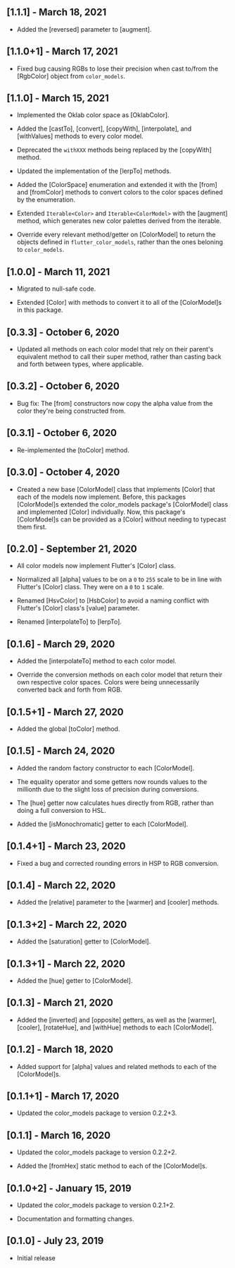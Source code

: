 ## [1.1.1] - March 18, 2021

* Added the [reversed] parameter to [augment].

## [1.1.0+1] - March 17, 2021

* Fixed bug causing RGBs to lose their precision when cast to/from
the [RgbColor] object from `color_models`.

## [1.1.0] - March 15, 2021

* Implemented the Oklab color space as [OklabColor].

* Added the [castTo], [convert], [copyWith], [interpolate], and
[withValues] methods to every color model.

* Deprecated the `withXXX` methods being replaced by the [copyWith] method.

* Updated the implementation of the [lerpTo] methods.

* Added the [ColorSpace] enumeration and extended it with the [from] and
[fromColor] methods to convert colors to the color spaces defined by the
enumeration.

* Extended `Iterable<Color>` and `Iterable<ColorModel>` with the [augment]
method, which generates new color palettes derived from the iterable.

* Override every relevant method/getter on [ColorModel] to return the
objects defined in `flutter_color_models`, rather than the ones beloning
to `color_models`.

## [1.0.0] - March 11, 2021

* Migrated to null-safe code.

* Extended [Color] with methods to convert it to all of
the [ColorModel]s in this package.

## [0.3.3] - October 6, 2020

* Updated all methods on each color model that rely on their parent's equivalent
method to call their super method, rather than casting back and forth between types,
where applicable.

## [0.3.2] - October 6, 2020

* Bug fix: The [from] constructors now copy the alpha value from the color
they're being constructed from.

## [0.3.1] - October 6, 2020

* Re-implemented the [toColor] method.

## [0.3.0] - October 4, 2020

* Created a new base [ColorModel] class that implements [Color] that each of the models
now implement. Before, this packages [ColorModel]s extended the color_models package's
[ColorModel] class and implemented [Color] individually. Now, this package's [ColorModel]s
can be provided as a [Color] without needing to typecast them first.

## [0.2.0] - September 21, 2020

* All color models now implement Flutter's [Color] class.

* Normalized all [alpha] values to be on a `0` to `255` scale to be in line
with Flutter's [Color] class. They were on a `0` to `1` scale.

* Renamed [HsvColor] to [HsbColor] to avoid a naming conflict with Flutter's
[Color] class's [value] parameter.

* Renamed [interpolateTo] to [lerpTo].

## [0.1.6] - March 29, 2020

* Added the [interpolateTo] method to each color model.

* Override the conversion methods on each color model that return their own
respective color spaces. Colors were being unnecessarily converted back and
forth from RGB.

## [0.1.5+1] - March 27, 2020

* Added the global [toColor] method.

## [0.1.5] - March 24, 2020

* Added the random factory constructor to each [ColorModel].

* The equality operator and some getters now rounds values to the millionth due
to the slight loss of precision during conversions.

* The [hue] getter now calculates hues directly from RGB,
rather than doing a full conversion to HSL.

* Added the [isMonochromatic] getter to each [ColorModel].

## [0.1.4+1] - March 23, 2020

* Fixed a bug and corrected rounding errors in HSP to RGB conversion.

## [0.1.4] - March 22, 2020

* Added the [relative] parameter to the [warmer] and [cooler] methods.

## [0.1.3+2] - March 22, 2020

* Added the [saturation] getter to [ColorModel].

## [0.1.3+1] - March 22, 2020

* Added the [hue] getter to [ColorModel].

## [0.1.3] - March 21, 2020

* Added the [inverted] and [opposite] getters, as well as the [warmer],
[cooler], [rotateHue], and [withHue] methods to each [ColorModel].

## [0.1.2] - March 18, 2020

* Added support for [alpha] values and related methods to each of the [ColorModel]s.

## [0.1.1+1] - March 17, 2020

* Updated the color_models package to version 0.2.2+3.

## [0.1.1] - March 16, 2020

* Updated the color_models package to version 0.2.2+2.

* Added the [fromHex] static method to each of the [ColorModel]s.

## [0.1.0+2] - January 15, 2019

* Updated the color_models package to version 0.2.1+2.

* Documentation and formatting changes.

## [0.1.0] - July 23, 2019

* Initial release
